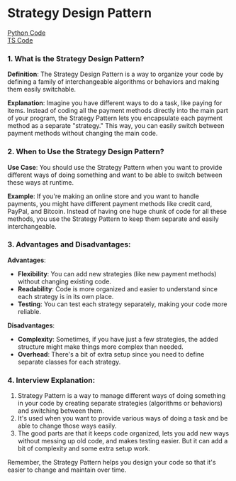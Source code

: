 # Strategy Design Pattern

[Python Code](https://github.com/Princeyadav05/low-level-system-design/blob/main/Design%20Patterns/Strategy%20Pattern/strategy.py) \
[TS Code](https://github.com/Princeyadav05/low-level-system-design/blob/main/Design%20Patterns/Strategy%20Pattern/strategy.ts)

### 1. What is the Strategy Design Pattern?

**Definition**: The Strategy Design Pattern is a way to organize your code by defining a family of interchangeable algorithms or behaviors and making them easily switchable.

**Explanation**: Imagine you have different ways to do a task, like paying for items. Instead of coding all the payment methods directly into the main part of your program, the Strategy Pattern lets you encapsulate each payment method as a separate "strategy." This way, you can easily switch between payment methods without changing the main code.

### 2. When to Use the Strategy Design Pattern?

**Use Case**: You should use the Strategy Pattern when you want to provide different ways of doing something and want to be able to switch between these ways at runtime.

**Example**: If you're making an online store and you want to handle payments, you might have different payment methods like credit card, PayPal, and Bitcoin. Instead of having one huge chunk of code for all these methods, you use the Strategy Pattern to keep them separate and easily interchangeable.

### 3. Advantages and Disadvantages:

**Advantages**:
- **Flexibility**: You can add new strategies (like new payment methods) without changing existing code.
- **Readability**: Code is more organized and easier to understand since each strategy is in its own place.
- **Testing**: You can test each strategy separately, making your code more reliable.

**Disadvantages**:
- **Complexity**: Sometimes, if you have just a few strategies, the added structure might make things more complex than needed.
- **Overhead**: There's a bit of extra setup since you need to define separate classes for each strategy.

### 4. Interview Explanation:

1. Strategy Pattern is a way to manage different ways of doing something in your code by creating separate strategies (algorithms or behaviors) and switching between them.
2. It's used when you want to provide various ways of doing a task and be able to change those ways easily.
3. The good parts are that it keeps code organized, lets you add new ways without messing up old code, and makes testing easier. But it can add a bit of complexity and some extra setup work.

Remember, the Strategy Pattern helps you design your code so that it's easier to change and maintain over time.